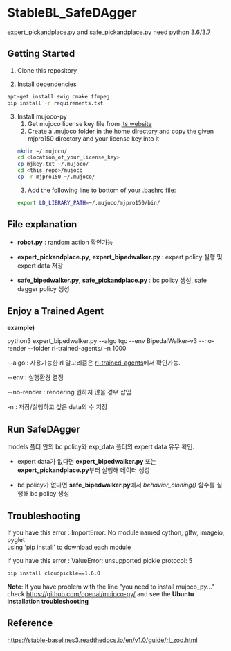 # StableBL_SafeDAgger

expert_pickandplace.py and safe_pickandplace.py need python 3.6/3.7

## Getting Started

1. Clone this repository

2. Install dependencies
```sh
apt-get install swig cmake ffmpeg
pip install -r requirements.txt
```

3. Install mujoco-py
    1. Get mujoco license key file from <a href="https://www.roboti.us/license.html">its website</a>
    2. Create a .mujoco folder in the home directory and copy the given mjpro150 directory and your license key into it
      ```sh
      mkdir ~/.mujoco/
      cd <location_of_your_license_key>
      cp mjkey.txt ~/.mujoco/
      cd <this_repo>/mujoco
      cp -r mjpro150 ~/.mujoco/
      ```
    3. Add the following line to bottom of your .bashrc file: 
      ```sh
      export LD_LIBRARY_PATH=~/.mujoco/mjpro150/bin/
      ```

## File explanation

- **robot.py** : random action 확인가능

- **expert_pickandplace.py**, **expert_bipedwalker.py** : expert policy 실행 및 expert data 저장

- **safe_bipedwalker.py**, **safe_pickandplace.py** : bc policy 생성, safe dagger policy 생성

  

## Enjoy a Trained Agent

**example)**

python3 expert_bipedwalker.py --algo tqc --env BipedalWalker-v3 --no-render --folder rl-trained-agents/ -n 1000

--algo : 사용가능한 rl 알고리즘은 [rl-trained-agents](https://github.com/DLR-RM/rl-trained-agents)에서 확인가능.

--env : 실행환경 결정

--no-render : rendering 원하지 않을 경우 삽입

-n : 저장/실행하고 싶은 data의 수 지정



## Run SafeDAgger

models 폴더 안의 bc policy와 exp_data 폴더의 expert data 유무 확인. 

- expert data가 없다면  **expert_bipedwalker.py** 또는 **expert_pickandplace.py**부터 실행해 데이터 생성

- bc policy가 없다면 **safe_bipedwalker.py**에서 *behavior_cloning()* 함수를 실행해 bc policy 생성 




## Troubleshooting
If you have this error : ImportError: No module named cython, glfw, imageio, pyglet  
using 'pip install' to download each module

If you have this error : ValueError: unsupported pickle protocol: 5
```sh
pip install cloudpickle==1.6.0
```

**Note**: If you have problem with the line "you need to install mujoco_py..." 
check https://github.com/openai/mujoco-py/ and see the **Ubuntu installation troubleshooting**

## Reference
https://stable-baselines3.readthedocs.io/en/v1.0/guide/rl_zoo.html
